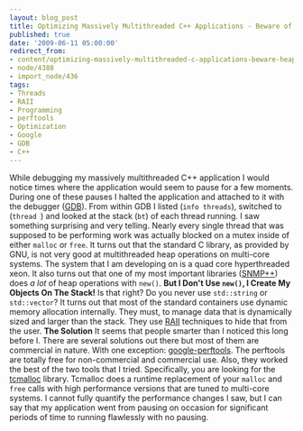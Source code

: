 ```yaml
---
layout: blog_post
title: Optimizing Massively Multithreaded C++ Applications - Beware of Heap Operations
published: true
date: '2009-06-11 05:00:00'
redirect_from:
- content/optimizing-massively-multithreaded-c-applications-beware-heap-operations
- node/4388
- import_node/436
tags:
- Threads
- RAII
- Programming
- perftools
- Optimization
- Google
- GDB
- C++
---
```


While debugging my massively multithreaded C++ application I would notice times where the application would seem to pause for a few moments. During one of these pauses I halted the application and attached to it with the debugger ([GDB](http://www.gnu.org/software/gdb/)). From within GDB I listed (`info threads`), switched to (`thread `) and looked at the stack (`bt`) of each thread running. I saw something surprising and very telling. Nearly every single thread that was supposed to be performing work was actually blocked on a mutex inside of either `malloc` or `free`. It turns out that the standard C library, as provided by GNU, is not very good at multithreaded heap operations on multi-core systems. The system that I am developing on is a quad core hyperthreaded xeon. It also turns out that one of my most important libraries ([SNMP++](http://www.agentpp.com/snmp_pp3_x/snmp_pp3_x.html)) does *a lot* of heap operations with `new()`. **But I Don't Use `new()`, I Create My Objects On The Stack!** Is that right? Do you never use `std::string` or `std::vector`? It turns out that most of the standard containers use dynamic memory allocation internally. They must, to manage data that is dynamically sized and larger than the stack. They use [RAII](http://blog.emptycrate.com/taxonomy/term/36) techniques to hide that from the user. **The Solution** It seems that people smarter than I noticed this long before I. There are several solutions out there but most of them are commercial in nature. With one exception: [google-perftools](http://code.google.com/p/google-perftools/). The perftools are totally free for non-commercial and commercial use. Also, they worked the best of the two tools that I tried. Specifically, you are looking for the [tcmalloc](http://google-perftools.googlecode.com/svn/trunk/doc/tcmalloc.html) library. Tcmalloc does a runtime replacement of your `malloc` and `free` calls with high performance versions that are tuned to multi-core systems. I cannot fully quantify the performance changes I saw, but I can say that my application went from pausing on occasion for significant periods of time to running flawlessly with no pausing.
